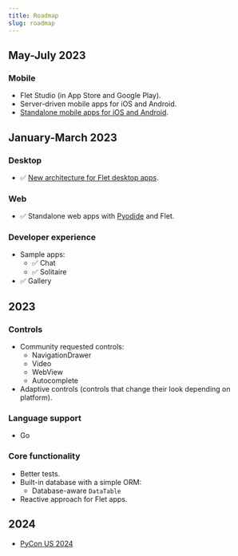 ```yaml
---
title: Roadmap
slug: roadmap
---
```


## May-July 2023

### Mobile

* Flet Studio (in App Store and Google Play).
* Server-driven mobile apps for iOS and Android.
* [Standalone mobile apps for iOS and Android](/blog/flet-mobile-update#flet-mobile-architecture).

## January-March 2023

### Desktop

* :white_check_mark: [New architecture for Flet desktop apps](/blog/flet-mobile-update#flet-new-desktop-architecture).

### Web

* :white_check_mark: Standalone web apps with [Pyodide](https://pyodide.org/en/stable/) and Flet.

### Developer experience

* Sample apps:
    * :white_check_mark: Chat
    * :white_check_mark: Solitaire
* :white_check_mark: Gallery

## 2023

### Controls

* Community requested controls:
  * NavigationDrawer
  * Video
  * WebView
  * Autocomplete
* Adaptive controls (controls that change their look depending on platform).

### Language support

* Go

### Core functionality

* Better tests.
* Built-in database with a simple ORM:
  * Database-aware `DataTable`
* Reactive approach for Flet apps.

## 2024

* [PyCon US 2024](https://pycon.blogspot.com/2021/05/pycon-us-2024-and-2025-announcement.html)
